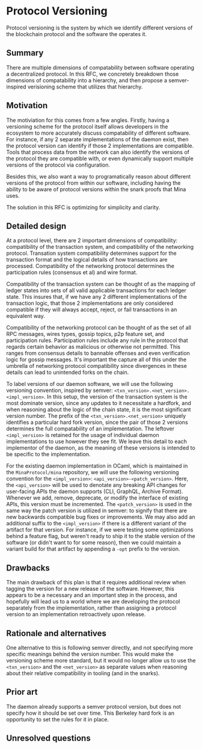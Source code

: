 # Protocol Versioning

Protocol versioning is the system by which we identify different versions of the blockchain protocol and the software the operates it.

## Summary

There are multiple dimensions of compatability between software operating a decentralized protocol. In this RFC, we concretely breakdown those dimensions of compatability into a hierarchy, and then propose a semver-inspired verisioning scheme that utilizes that hierarchy.

## Motivation

The motiviation for this comes from a few angles. Firstly, having a versioning scheme for the protocol itself allows developers in the ecosystem to more accurately discuss compatability of different software. For instance, if any 2 separate implementations of the daemon exist, then the protocol version can identify if those 2 implementations are compatible. Tools that process data from the network can also identify the versions of the protocol they are compatible with, or even dynamically support multiple versions of the protocol via configuration.

Besides this, we also want a way to programatically reason about different versions of the protocol from within our software, including having the ability to be aware of protocol versions within the snark proofs that Mina uses.

The solution in this RFC is optimizing for simplicity and clarity.

## Detailed design

At a protocol level, there are 2 important dimensions of compatibility: compatibility of the transaction system, and compatibility of the networking protocol. Transation system compatibility determines support for the transaction format and the logical details of how transactions are processed. Compatibility of the networking protocol determines the participation rules (consensus et al) and wire format.

Compatibility of the transaction system can be thought of as the mapping of ledger states into sets of all valid applicable transactions for each ledger state. This insures that, if we have any 2 different implementations of the transaction logic, that those 2 implementations are only considered compatible if they will always accept, reject, or fail transactions in an equivalent way.

Compatibility of the networking protocol can be thought of as the set of all RPC messages, wires types, gossip topics, p2p feature set, and participation rules. Participation rules include any rule in the protocol that regards certain behavior as malicious or otherwise not permitted. This ranges from consensus details to bannable offenses and even verification logic for gossip messages. It's important the capture all of this under the umbrella of networking protocol compatibility since divergences in these details can lead to unintended forks on the chain.

To label versions of our daemon software, we will use the following versioning convention, inspired by semver: `<txn_version>.<net_version>.<impl_version>`. In this setup, the version of the transaction system is the most dominate version, since any updates to it necessitate a hardfork, and when reasoning about the logic of the chain state, it is the most significant version number. The prefix of the `<txn_version>.<net_version>` uniquely identifies a particular hard fork version, since the pair of those 2 versions determines the full compatability of an implementation. The leftover `<impl_version>` is retained for the usage of individual daemon implementations to use however they see fit. We leave this detail to each implementor of the daemon, as the meaning of these versions is intended to be specific to the implementation.

For the existing daemon implementation in OCaml, which is maintained in the `MinaProtocol/mina` repository, we will use the following versioning convention for the `<impl_version>`: `<api_version>-<patch_version>`. Here, the `<api_version>` will be used to denotate any breaking API changes for user-facing APIs the daemon supports (CLI, GraphQL, Archive Format). Whenever we add, remove, deprecate, or modify the interface of existing APIs, this version must be incremented. The `<patch_version>` is used in the same way the patch version is utilized in semver: to signify that there are new backwards compatible bug fixes or improvements. We may also add an additional suffix to the `<impl_version>` if there is a different variant of the artifact for that version. For instance, if we were testing some optimizations behind a feature flag, but weren't ready to ship it to the stable version of the software (or didn't want to for some reason), then we could maintain a variant build for that artifact by appending a `-opt` prefix to the version.

## Drawbacks
[drawbacks]: #drawbacks

The main drawback of this plan is that it requires additional review when tagging the version for a new release of the software. However, this appears to be a necessary and an important step in the process, and hopefully will lead us to a world where we are developing the protocol separately from the implementation, rather than assigning a protocol version to an implementation retroactively upon release.
 
## Rationale and alternatives

One alternative to this is following semver directly, and not specifying more specific meanings behind the version number. This would make the versioning scheme more standard, but it would no longer allow us to use the `<txn_version>` and the `<net_version>` as separate values when reasoning about their relative compatibility in tooling (and in the snarks). 

## Prior art

The daemon already supports a semver protocol version, but does not specify how it should be set over time. This Berkeley hard fork is an opportunity to set the rules for it in place.

## Unresolved questions
